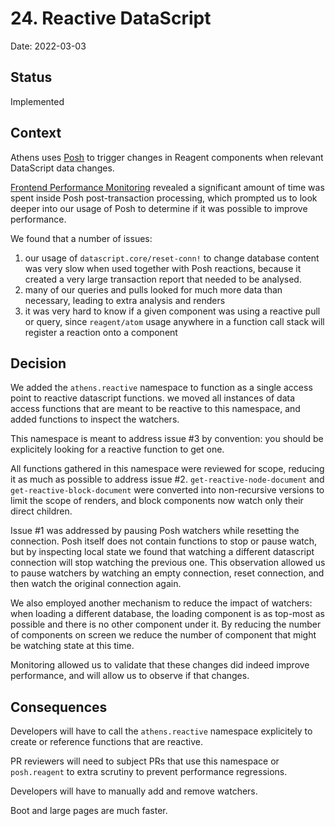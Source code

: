 # 24. Reactive DataScript

Date: 2022-03-03


## Status

Implemented


## Context

Athens uses [Posh](https://github.com/denistakeda/posh) to trigger changes in Reagent components when relevant DataScript data changes.

[Frontend Performance Monitoring](0023-frontend-performance-monitoring.md) revealed a significant amount of time was spent inside Posh post-transaction processing, which prompted us to look deeper into our usage of Posh to determine if it was possible to improve performance.

We found that a number of issues:
1. our usage of `datascript.core/reset-conn!` to change database content was very slow when used together with Posh reactions, because it created a very large transaction report that needed to be analysed.
2. many of our queries and pulls looked for much more data than necessary, leading to extra analysis and renders
3. it was very hard to know if a given component was using a reactive pull or query, since `reagent/atom` usage anywhere in a function call stack will register a reaction onto a component


## Decision

We added the `athens.reactive` namespace to function as a single access point to reactive datascript functions.
we moved all instances of data access functions that are meant to be reactive to this namespace, and added functions to inspect the watchers.

This namespace is meant to address issue #3 by convention: you should be explicitely looking for a reactive function to get one.

All functions gathered in this namespace were reviewed for scope, reducing it as much as possible to address issue #2.
`get-reactive-node-document` and `get-reactive-block-document` were converted into non-recursive versions to limit the scope of renders, and block components now watch only their direct children.

Issue #1 was addressed by pausing Posh watchers while resetting the connection.
Posh itself does not contain functions to stop or pause watch, but by inspecting local state we found that watching a different datascript connection will stop watching the previous one.
This observation allowed us to pause watchers by watching an empty connection, reset connection, and then watch the original connection again.

We also employed another mechanism to reduce the impact of watchers: when loading a different database, the loading component is as top-most as possible and there is no other component under it.
By reducing the number of components on screen we reduce the number of component that might be watching state at this time.

Monitoring allowed us to validate that these changes did indeed improve performance, and will allow us to observe if that changes.


## Consequences

Developers will have to call the `athens.reactive` namespace explicitely to create or reference functions that are reactive.

PR reviewers will need to subject PRs that use this namespace or `posh.reagent` to extra scrutiny to prevent performance regressions.

Developers will have to manually add and remove watchers.

Boot and large pages are much faster.

